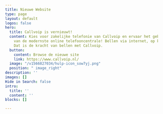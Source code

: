 ```yaml
---
title: Nieuwe Website
type: page
layout: default
logos: false
hero:
  title: Callvoip is vernieuwt!
  content: Kies voor zakelijke telefonie van Callvoip en ervaar het gebruiks- gemak
    van de modernste online telefooncentrale! Bellen via internet, op kantoor en onderweg.
    Dat is de kracht van bellen met Callvoip.
  button:
    content: Browse de nieuwe site
    link: https://www.callvoip.nl/
  image: "/v1566827034/hulp-icon_sow7yj.png"
  position: " image_right"
description: ''
images: []
Hide in Search: false
intro:
  title: ''
  content: ''
blocks: []

---
```

